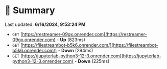 # 📖 Summary
Last updated: **6/16/2024, 9:53:24 PM**

- `GET` [https://restreamer-09gx.onrender.com](https://restreamer-09gx.onrender.com) - **Up** (823ms)
- `GET` [https://filestreambot-b5k6.onrender.com/](https://filestreambot-b5k6.onrender.com/) - **Down** (294ms)
- `GET` [https://jupyterlab-python3-12-3.onrender.com](https://jupyterlab-python3-12-3.onrender.com) - **Down** (225ms)
